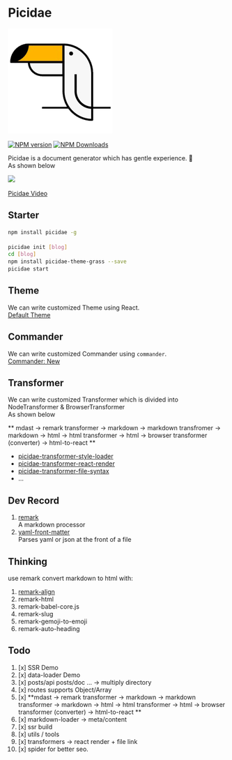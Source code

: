# Picidae

![](./logo/picidae-2x.png)

<!--[![build status](https://img.shields.io/travis/picidaejs/picidae/master.svg?style=flat-square)](https://travis-ci.org/picidaejs/picidae)-->
<!--[![Test coverage](https://img.shields.io/codecov/c/github/picidaejs/picidae.svg?style=flat-square)](https://codecov.io/github/picidaejs/picidae?branch=master)-->
[![NPM version](https://img.shields.io/npm/v/picidae.svg?style=flat-square)](https://www.npmjs.com/package/picidae)
[![NPM Downloads](https://img.shields.io/npm/dm/picidae.svg?style=flat-square&maxAge=43200)](https://www.npmjs.com/package/picidae)

Picidae is a document generator which has gentle experience. :dash:  
As shown below

![](https://i.loli.net/2017/11/07/5a01c6630dc5f.jpg)

[Picidae Video](https://picidaejs.github.io/picidaejs/public)

## Starter

```bash
npm install picidae -g

picidae init [blog]
cd [blog]
npm install picidae-theme-grass --save
picidae start
```

## Theme

We can write customized Theme using React.  
[Default Theme](./theme)

## Commander

We can write customized Commander using `commander`.  
[Commander: New](commanders/gh-pages)

## Transformer

We can write customized Transformer which is divided into NodeTransformer & BrowserTransformer  
As shown below

** mdast -> remark transformer -> markdown -> markdown transfromer -> markdown -> html -> html transformer -> html -> browser transformer (converter) -> html-to-react **

- [picidae-transformer-style-loader](https://github.com/picidaejs/picidae-transformer-style-loader)  
- [picidae-transformer-react-render](https://github.com/picidaejs/picidae-transformer-react-render)  
- [picidae-transformer-file-syntax](https://github.com/picidaejs/picidae-transformer-file-syntax)  
- ...

## Dev Record

1. [remark](https://github.com/wooorm/remark/tree/master/packages/remark)  
    A markdown processor
2. [yaml-front-matter](https://github.com/dworthen/js-yaml-front-matter)  
    Parses yaml or json at the front of a file


## Thinking

use remark convert markdown to html with: 
1. [remark-align](https://github.com/zestedesavoir/zmarkdown/tree/master/packages/remark-align)
2. remark-html
3. remark-babel-core.js
4. remark-slug
5. remark-gemoji-to-emoji
6. remark-auto-heading

    
## Todo

1. [x] SSR Demo
2. [x] data-loader Demo
3. [x] posts/api posts/doc ... -> multiply directory
4. [x] routes supports Object/Array
5. [x] **mdast -> remark transformer -> markdown -> markdown transformer -> markdown -> html -> html transformer -> html -> browser transformer (converter) -> html-to-react **
6. [x] markdown-loader -> meta/content
7. [x] ssr build
8. [x] utils / tools
9. [x] transformers -> react render + file link
10. [x] spider for better seo.
